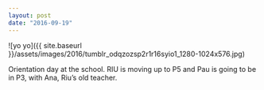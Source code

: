 ```yaml
---
layout: post
date: "2016-09-19"
---
```


![yo yo]({{ site.baseurl }}/assets/images/2016/tumblr_odqzozsp2r1r16syio1_1280-1024x576.jpg)

Orientation day at the school. RIU is moving up to P5 and Pau is going to be in P3, with Ana, Riu’s old teacher.
